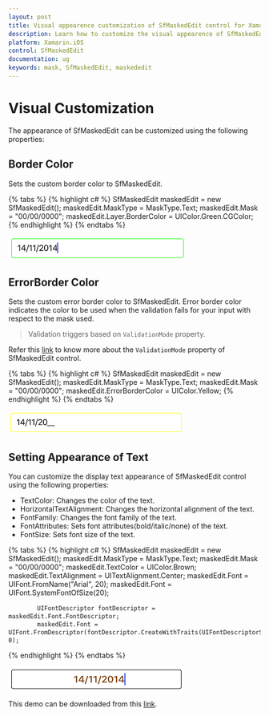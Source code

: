 ```yaml
---
layout: post
title: Visual appearence customization of SfMaskedEdit control for Xamarin.iOS Platform
description: Learn how to customize the visual appearence of SfMaskedEdit control
platform: Xamarin.iOS
control: SfMaskedEdit
documentation: ug 
keywords: mask, SfMaskedEdit, maskededit
---
```


# Visual Customization


The appearance of SfMaskedEdit can be customized using the following properties:

## Border Color

Sets the custom border color to SfMaskedEdit.

{% tabs %}
{% highlight c# %}
SfMaskedEdit maskedEdit = new SfMaskedEdit();
maskedEdit.MaskType = MaskType.Text;
maskedEdit.Mask = "00/00/0000";
maskedEdit.Layer.BorderColor = UIColor.Green.CGColor;
{% endhighlight %}
{% endtabs %}

![](SfMaskedEditImages/bordercolor.png)

## ErrorBorder Color

Sets the custom error border color to SfMaskedEdit. Error border color indicates the color to be used when the validation fails for your input with respect to the mask used. 

> Validation triggers based on `ValidationMode` property.

Refer this [link](Validation#validation-mode) to know more about the `ValidationMode` property of SfMaskedEdit control.

{% tabs %}
{% highlight c# %}
SfMaskedEdit maskedEdit = new SfMaskedEdit();
maskedEdit.MaskType = MaskType.Text;
maskedEdit.Mask = "00/00/0000";
maskedEdit.ErrorBorderColor = UIColor.Yellow;
{% endhighlight %}
{% endtabs %}

![](SfMaskedEditImages/errorborder.png)

## Setting Appearance of Text

You can customize the display text appearance of SfMaskedEdit control using the following properties:

* TextColor: Changes the color of the text.
* HorizontalTextAlignment: Changes the horizontal alignment of the text.
* FontFamily: Changes the font family of the text.
* FontAttributes: Sets font attributes(bold/italic/none) of the text.
* FontSize: Sets font size of the text.

{% tabs %}
{% highlight c# %}
SfMaskedEdit maskedEdit = new SfMaskedEdit();
maskedEdit.MaskType = MaskType.Text;
maskedEdit.Mask = "00/00/0000";
maskedEdit.TextColor = UIColor.Brown;
maskedEdit.TextAlignment = UITextAlignment.Center;
maskedEdit.Font = UIFont.FromName("Arial", 20);
            maskedEdit.Font = UIFont.SystemFontOfSize(20);

            UIFontDescriptor fontDescriptor = maskedEdit.Font.FontDescriptor;
            maskedEdit.Font = UIFont.FromDescriptor(fontDescriptor.CreateWithTraits(UIFontDescriptorSymbolicTraits.Bold), 0);
{% endhighlight %}
{% endtabs %}

![](SfMaskedEditImages/textappearance.png)

This demo can be downloaded from this [link](http://files2.syncfusion.com/Xamarin.iOS/Samples/MaskedEdit_VisualCustomize.zip).
